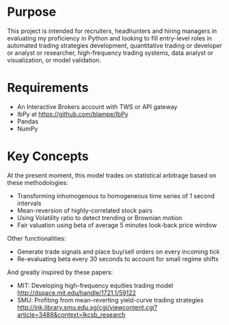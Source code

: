 Purpose
====================================
This project is intended for recruiters, headhunters and hiring managers in evaluating my proficiency in Python and looking to fill entry-level roles in automated trading strategies development, quantitative trading or developer or analyst or researcher, high-frequency trading systems, data analyst or visualization, or model validation.

Requirements
====================================
- An Interactive Brokers account with TWS or API gateway
- IbPy at https://github.com/blampe/IbPy
- Pandas
- NumPy

Key Concepts
====================================
At the present moment, this model trades on statistical arbitrage based on these methodologies:
- Transforming inhomogenous to homogeneous time series of 1 second intervals
- Mean-reversion of highly-correlated stock pairs
- Using Volatility ratio to detect trending or Brownian motion
- Fair valuation using beta of average 5 minutes look-back price window

Other functionalities:
- Generate trade signals and place buy/sell orders on every incoming tick
- Re-evaluating beta every 30 seconds to account for small regime shifts

And greatly inspired by these papers:
- MIT: Developing high-frequency equities trading model http://dspace.mit.edu/handle/1721.1/59122
- SMU: Profiting from mean-reverting yield-curve trading strategies http://ink.library.smu.edu.sg/cgi/viewcontent.cgi?article=3488&context=lkcsb_research
